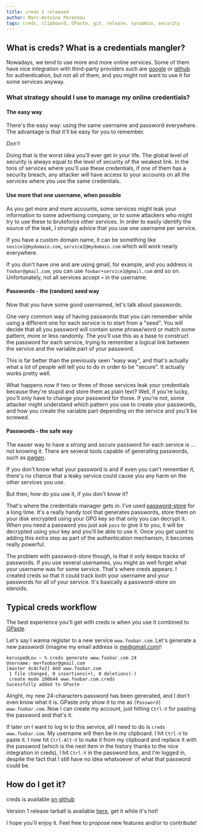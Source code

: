 ```yaml
---
title: creds 1 released
author: Marc-Antoine Perennou
tags: creds, clipboard, GPaste, git, release, sysadmin, security
---
```


## What is creds? What is a credentials mangler?

Nowadays, we tend to use more and more online services. Some of them have nice integration with third-party providers
such are [google](http://google.com) or [github](https://github.com) for authentication, but not all of them, and you
might not want to use it for some services anyway.

### What strategy should I use to manage my online credentials?

#### The easy way

There's the easy way: using the same username and password everywhere. The advantage is that it'll be easy for you to
remember.

*Don't*

Doing that is the worst idea you'll ever get in your life. The global level of security is always equal to the level of
security of the weakest link. In the tons of services where you'll use these credentials, if *one* of them has a
security breach, any attacker *will* have access to your accounts on all the services where you use the same
credentials.

#### Use more that one username, when possible

As you get more and more accounts, some services might leak your information to some advertising company, or to some
attackers who might try to use these to bruteforce other services. In order to easily identify the source of the leak, I
strongly advice that you use one username per service.

If you have a custom domain name, it can be something like `sevice1@mydomain.com`, `service2@mydomain.com` which will
work nearly everywhere.

If you don't have one and are using gmail, for example, and you address is `foobar@gmail.com`, you can use
`foobar+service1@gmail.com` and so on. Unfortunately, not all services accept `+` in the username.

#### Passwords - the (random) seed way

Now that you have some good usernamed, let's talk about passwords.

One very common way of having passwords that you can remember while using a different one for each service is to start
from a "seed". You will decide that all you password will contain some phrase/word or match some pattern, more or less
randomly. The you'll use this as a base to construct the password for each service, trying to remember a logical link
between the service and the variable part of your password.

This is far better than the previously seen "easy way", and that's actually what a lot of people will tell you to do in
order to be "secure". It actually works pretty well.

What happens now if two or three of those services leak your credentials because they're stupid and store them as plain
text? Well, if you're lucky, you'll only have to change your password for those. If you're not, some attacker might
understand which pattern you use to create your passwords, and how you create the variable part depending on the
service and you'll be screwed.

#### Passwords - the safe way

The easier way to have a *strong* and *secure* password for each service is ... not knowing it. There are several tools
capable of generating passwords, such as [pwgen](http://sourceforge.net/projects/pwgen/).

If you don't know what your password is and if even you can't remember it, there's no chance that a leaky service could
cause you any harm on the other services you use.

But then, how do you use it, if you don't know it?

That's where the credentials manager gets in. I've used [password-store](http://www.passwordstore.org/) for a long time.
It's a really handy tool that generates passwords, store them on your disk encrypted using your GPG key so that only you
can decrypt it. When you need a password you just ask `pass` to give it to you, it will be decrypted using your key and
you'll be able to use it. Once you get used to adding this extra step as part of the authentication mechanism, it
becomes really powerful.

The problem with password-store though, is that it only keeps tracks of passwords. If you use several usernames, you
might as well forget what your username was for some service. That's where creds appears. I created creds so that it
could track both your username and your passwords for all of your service. It's basically a password-store on steroids.

## Typical creds workflow

The best experience you'll get with creds is when you use it combined to [GPaste](https://github.com/Keruspe/GPaste).

Let's say I wanna register to a new service `www.foobar.com`. Let's generate a new passwordi (imagine my email address
is me@gmail.com)!

```
keruspe@Lou ~ % creds generate www.foobar.com 24
Username: me+foobar@gmail.com
[master dc4cfe2] Add www.foobar.com
 1 file changed, 0 insertions(+), 0 deletions(-)
 create mode 100644 www.foobar.com.creds
Sucessfully added to GPaste

```

Alright, my new 24-characters password has been generated, and I don't even know what it is. GPaste only show it to me
as `[Password] www.foobar.com`. Now I can create my account, just hitting `Ctrl-V` for pasting the password and that's
it.

If later on I want to log in to this service, all I need to do is `creds www.foobar.com`. My username will then be in my
clipboard. I hit `Ctrl-V` to paste it. I now hit `Ctrl-Alt-V` to nuke it from my clipboard and replace it with the
password (which is the next item in the history thanks to the nice integration in creds), I hit `Ctrl-V` in the password
box, and I'm logged in, despite the fact that I still have no idea whatsoever of what that password could be.

## How do I get it?

creds is available [on github](https://github.com/Keruspe/creds)

Version 1 release tarball is available [here](http://www.imagination-land.org/files/creds/creds-1.tar.xz), get it while it's hot!

I hope you'll enjoy it. Feel free to propose new features and/or to contribute!

